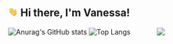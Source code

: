 <div>
  <h2> 
    <img src="https://raw.githubusercontent.com/ABSphreak/ABSphreak/master/gifs/Hi.gif" width="20px"> Hi there, I'm Vanessa!
  </h2>
  <img align='right' src='https://media.giphy.com/media/73Os0o1uTQocA0UfLI/giphy.gif' width='200"'>
</div>

![Anurag's GitHub stats](https://github-readme-stats.vercel.app/api?username=vanessaaurellia&show_icons=true&theme=tokyonight)
![Top Langs](https://github-readme-stats.vercel.app/api/top-langs/?username=vanessaaurellia&layout=compact&theme=tokyonight)
